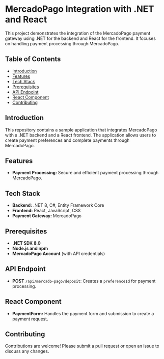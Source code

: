 # MercadoPago Integration with .NET and React

This project demonstrates the integration of the MercadoPago payment gateway using .NET for the backend and React for the frontend. It focuses on handling payment processing through MercadoPago.

## Table of Contents

- [Introduction](#introduction)
- [Features](#features)
- [Tech Stack](#tech-stack)
- [Prerequisites](#prerequisites)
- [API Endpoint](#api-endpoint)
- [React Component](#react-component)
- [Contributing](#contributing)

## Introduction

This repository contains a sample application that integrates MercadoPago with a .NET backend and a React frontend. The application allows users to create payment preferences and complete payments through MercadoPago.

## Features

- **Payment Processing:** Secure and efficient payment processing through MercadoPago.

## Tech Stack

- **Backend:** .NET 8, C#, Entity Framework Core
- **Frontend:** React, JavaScript, CSS
- **Payment Gateway:** MercadoPago

## Prerequisites

- **.NET SDK 8.0**
- **Node.js and npm**
- **MercadoPago Account** (with API credentials)

## API Endpoint

- **POST** `/api/mercado-pago/deposit`: Creates a `preferenceId` for payment processing.

## React Component

- **PaymentForm:** Handles the payment form and submission to create a payment request.

## Contributing

Contributions are welcome! Please submit a pull request or open an issue to discuss any changes.
